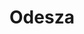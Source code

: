 ---
title: Odesza
crosslinks:
- Rainmeter
- electronicmusic
- xTrill
- AMAAggregator
- csshelp
- KendrickLamar
---